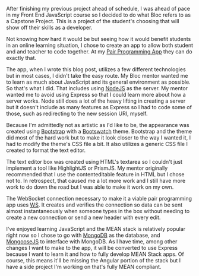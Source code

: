 After finishing my previous project ahead of schedule, I was ahead of pace in my Front End JavaScript course so I decided to do what Bloc refers to as a Capstone Project. This is a project of the student's choosing that will show off their skills as a developer.

Not knowing how hard it would be but seeing how it would benefit students in an online learning situation, I chose to create an app to allow both student and and teacher to code together. At my <a href="http://www.pairprogrammingapp.com/">Pair Programming App</a> they can do exactly that.

The app, when I wrote this blog post, utilizes a few different technologies but in most cases, I didn't take the easy route. My Bloc mentor wanted me to learn as much about JavaScript and its general environment as possible. So that's what I did. That includes using <a href="https://nodejs.org/en/" target="_blank" rel="noopener">NodeJS</a> as the server. My mentor wanted me to avoid using Express so that I could learn more about how a server works. Node still does a lot of the heavy lifting in creating a server but it doesn't include as many features as Express so I had to code some of those, such as redirecting to the new session URl, myself.

Because I'm admittedly not as artistic as I'd like to be, the appearance was created using <a href="http://getbootstrap.com/" target="_blank" rel="noopener">Bootstrap</a> with a <a href="https://bootswatch.com/" target="_blank" rel="noopener">Bootswatch</a> theme. Bootstrap and the theme did most of the hard work but to make it look closer to the way I wanted it, I had to modify the theme's CSS file a bit. It also utilizes a generic CSS file I created to format the text editor.

The text editor box was created using HTML's textarea so I couldn't just implement a tool like HighlightJS or PrismJS. My mentor originally recommended that I use the contenteditable feature in HTML but I chose not to. In retrospect, that caused me a lot more work and I still have more work to do down the road but I was able to make it work on my own.

The WebSocket connection necessary to make it a viable pair programming app uses <a href="https://github.com/websockets/ws" target="_blank" rel="noopener">WS</a>. It creates and verifies the connection so data can be sent almost instantaneously when someone types in the box without needing to create a new connection or send a new header with every edit.

I've enjoyed learning JavaScript and the MEAN stack is relatively popular right now so I chose to go with <a href="https://www.mongodb.com/" target="_blank" rel="noopener">MongoDB</a> as the database, and <a href="http://mongoosejs.com/" target="_blank" rel="noopener">MongooseJS</a> to interface with MongoDB. As I have time, among other changes I want to make to the app, it will be converted to use Express because I want to learn it and how to fully develop MEAN Stack apps. Of course, this means it'll be missing the Angular portion of the stack but I have a side project I'm working on that's fully MEAN compliant.
